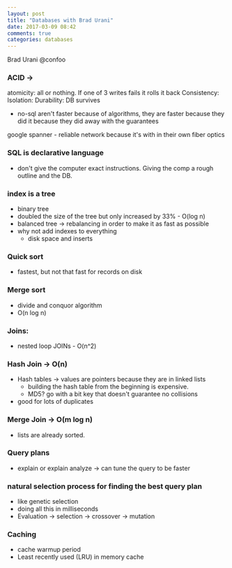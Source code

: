 ```yaml
---
layout: post
title: "Databases with Brad Urani"
date: 2017-03-09 08:42
comments: true
categories: databases
---
```


Brad Urani @confoo

### ACID ->
atomicity: all or nothing. If one of 3 writes fails it rolls it back
Consistency:
Isolation:
Durability: DB survives

  - no-sql aren't faster because of algorithms, they are faster because they did it because they did away with the guarantees

google spanner - reliable network because it's with in their own fiber optics

### SQL is declarative language
 - don't give the computer exact instructions. Giving the comp a rough outline and the DB.


### index is a tree
  - binary tree
  - doubled the size of the tree but only increased by 33%  - O(log n)
  - balanced tree -> rebalancing in order to make it as fast as possible
  - why not add indexes to everything
    - disk space and inserts

### Quick sort
  - fastest, but not that fast for records on disk

### Merge sort
  - divide and conquor algorithm
  - O(n log n)

### Joins:
  - nested loop JOINs - O(n^2)

### Hash Join -> O(n)
  - Hash tables -> values are pointers because they are in linked lists
    - building the hash table from the beginning is expensive.
    - MD5? go with a bit key that doesn't guarantee no collisions
  - good for lots of duplicates

### Merge Join -> O(m log n)
  - lists are already sorted.

### Query plans
  - explain or explain analyze -> can tune the query to be faster

### natural selection process for finding the best query plan
  - like genetic selection
  - doing all this in milliseconds
  - Evaluation -> selection -> crossover -> mutation

### Caching
  - cache warmup period
  - Least recently used (LRU) in memory cache
